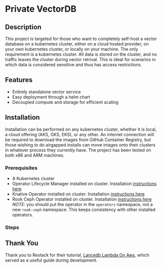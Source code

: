 # Private VectorDB

## Description
This project is targeted for those who want to completely self-host a vector database on a kubernetes cluster, either on a cloud hosted provider, on your own kubernetes cluster, or locally on your machine. The only requirement is a kubernetes cluster. All data is stored on the cluster, and no traffic leaves the cluster during vector retrival. This is ideal for scenarios in which data is considered sensitive and thus has access restrictions.

## Features
- Entirely standalone vector service
- Easy deployment through a helm chart
- Decoupled compute and storage for efficient scaling

## Installation
Installation can be performed on any kubernetes cluster, whether it is local, a cloud offering (AKS, GKS, EKS), or any other. 
An internet connection will be required to download the images from GitHub Container Registry, but those wishing to do airgapped installs can move images onto their clusters in whatever process they currently have.
The project has been tested on both x86 and ARM machines.

### Prerequisites
- A Kubernetes cluster
- Operator Lifecycle Manager installed on cluster. Installation [instructions here](https://github.com/operator-framework/operator-lifecycle-manager/releases)
- Knative Operator installed on cluster. Installation [instructions here](https://artifacthub.io/packages/olm/community-operators/knative-operator?modal=install)
- Rook Ceph Operator installed on cluster. Installation [instructions here](https://artifacthub.io/packages/olm/community-operators/rook-ceph?modal=install) *NOTE*: you should put the operator in the `operators` namespace, not a new `rook-ceph` namespace. This keeps consistency with other installed operators.

### Steps


## Thank You
Thank you to Restack for their tutorial, [Lancedb Lambda On Aws](https://www.restack.io/p/lancedb-answer-lambda-aws-cat-ai), which served as a useful guide during development.
